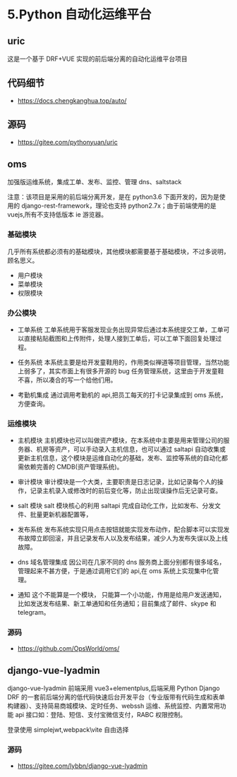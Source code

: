 # 5.Python 自动化运维平台

## uric

这是一个基于 DRF+VUE 实现的前后端分离的自动化运维平台项目

## 代码细节

- https://docs.chengkanghua.top/auto/

## 源码

- https://gitee.com/pythonyuan/uric

## oms

加强版运维系统，集成工单、发布、监控、管理 dns、saltstack

注意：该项目是采用的前后端分离开发，是在 python3.6 下面开发的，因为是使用的 django-rest-framework，理论也支持 python2.7x；由于前端使用的是 vuejs,所有不支持低版本 ie 游览器。

### 基础模块

几乎所有系统都必须有的基础模块，其他模块都需要基于基础模块，不过多说明，顾名思义。

- 用户模块
- 菜单模块
- 权限模块

### 办公模块

- 工单系统
  工单系统用于客服发现业务出现异常后通过本系统提交工单，工单可以直接粘贴截图和上传附件，处理人接到工单后，可以工单下面回复处理过程。

- 任务系统
  本系统主要是给开发童鞋用的，作用类似禅道等项目管理，当然功能上弱多了，其实市面上有很多开源的 bug 任务管理系统，这里由于开发童鞋不喜，所以凑合的写一个给他们用。

- 考勤机集成
  通过调用考勤机的 api,把员工每天的打卡记录集成到 oms 系统，方便查询。

### 运维模块

- 主机模块
  主机模块也可以叫做资产模块，在本系统中主要是用来管理公司的服务器、机房等资产，可以手动录入主机信息，也可以通过 saltapi 自动收集或更新主机信息，这个模块是运维自动化的基础，发布、监控等系统的自动化都需依赖完善的 CMDB(资产管理系统)。

- 审计模块
  审计模块是一个大类，主要职责是日志记录，比如记录每个人的操作，记录主机录入或修改时的前后变化等，防止出现误操作后无记录可查。

- salt 模块
  salt 模块核心的利用 saltapi 完成自动化工作，比如发布、分发文件、批量更新机器配置等，

- 发布系统
  发布系统实现只用点击按钮就能实现发布动作，配合脚本可以实现发布故障立即回滚，并且记录发布人以及发布结果，减少人为发布失误以及上线故障。

- dns 域名管理集成
  因公司在几家不同的 dns 服务商上面分别都有很多域名，管理起来不甚方便，于是通过调用它们的 api,在 oms 系统上实现集中化管理。

- 通知
  这个不能算是一个模块， 只能算一个小功能，作用是给用户发送通知，比如发送发布结果、新工单通知和任务通知；目前集成了邮件、skype 和 telegram。

### 源码

- https://github.com/OpsWorld/oms/

## django-vue-lyadmin

django-vue-lyadmin 前端采用 vue3+elementplus,后端采用 Python Django DRF 的一套前后端分离的低代码快速后台开发平台（专业版带有代码生成和表单构建器）、支持简易商城模块、定时任务、webssh 运维、系统监控、内置常用功能 api 接口如：登陆、短信、支付宝微信支付，RABC 权限控制。

登录使用 simplejwt,webpack\vite 自由选择

### 源码

- https://gitee.com/lybbn/django-vue-lyadmin
